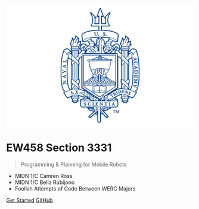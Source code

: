 <!-- markdownlint-disable first-line-h1 -->

![logo](images/logo2.png)

# EW458 Section 3331

> Programming & Planning for Mobile Robots

- MIDN 1/C Camren Ross
- MIDN 1/C Bella Rubijono
- Foolish Attempts of Code Between WERC Majors

[Get Started](#docsify)
[GitHub](https://github.com/CamRoss25/12WeekSpecial.git)

<!-- ![color](#f0f0f0) -->
<!-- ![](/_media/icon.svg) -->